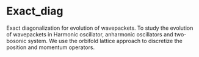# Exact_diag
Exact diagonalization for evolution of wavepackets.
To study the evolution of wavepackets in Harmonic oscillator, anharmonic oscillators and two-bosonic system. We use the orbifold lattice approach to discretize the position and momentum operators.  
